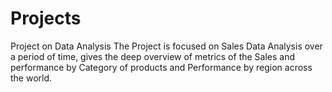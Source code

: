 # Projects
Project on Data Analysis
The Project is focused on Sales Data Analysis over a period of time, gives the deep overview of metrics of the Sales and
performance by Category of products and Performance by region across the world.

